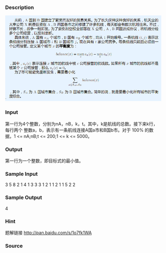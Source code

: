 
### Description
![](/JudgeOnline/upload/201503/bb.PNG)



### Input
第一行为4个整数，分别为nA，nB，k，t。其中，k是航线的总数。接下来k行，每行两个
整数a，b，表示有一条航线连接A国a市和B国b市。对于 100% 的数据，1 <= nA;nB;t <= 200;1 <= k <= 5000。




### Output
第一行为一个整数，即目标式的最小值。




### Sample Input
3 5 8 2
1 4
1 3
3 3
1 2
1 1
2 1
1 5
2 2
### Sample Output
4
### Hint
题解链接 http://pan.baidu.com/s/1o7fk1WA


### Source
